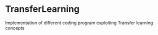 # TransferLearning
Implementation of different coding program exploiting Transfer learning concepts
